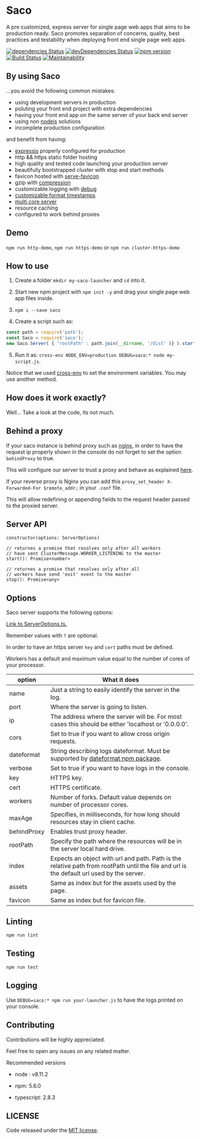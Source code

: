 # Saco

A pre customized, express server for single page web apps that aims to be production ready.
Saco promotes separation of concerns, quality, best practices and testability when deploying front end single page web apps. 

[![dependencies Status](https://david-dm.org/bertolo1988/saco/status.svg)](https://david-dm.org/bertolo1988/saco)
[![devDependencies Status](https://david-dm.org/bertolo1988/saco/dev-status.svg)](https://david-dm.org/bertolo1988/saco?type=dev)
[![npm version](https://badge.fury.io/js/saco.svg)](https://badge.fury.io/js/saco)
[![Build Status](https://travis-ci.org/bertolo1988/saco.svg?branch=master)](https://travis-ci.org/bertolo1988/saco)
[![Maintainability](https://api.codeclimate.com/v1/badges/bee30e158db90b070049/maintainability)](https://codeclimate.com/github/bertolo1988/saco/maintainability)


## By using Saco

...you avoid the following common mistakes:

* using development servers in production
* poluting your front end project with extra dependencies
* having your front end app on the same server of your back end server
* using non [nodejs](https://nodejs.org/en/) solutions
* incomplete production configuration

and benefit from having: 

* [expressjs](https://expressjs.com/) properly configured for production
* http && https static folder hosting
* high quality and tested code launching your production server
* beautifully bootstrapped cluster with stop and start methods
* favicon hosted with [serve-favicon](https://github.com/expressjs/serve-favicon)
* gzip with [compression](https://github.com/expressjs/compression)
* customizable logging with [debug](https://github.com/visionmedia/debug)
* [customizable format timestamps](https://github.com/felixge/node-dateformat)
* [multi core server](https://nodejs.org/docs/latest/api/cluster.html)
* resource caching
* configured to work behind proxies

## Demo

`npm run http-demo`, `npm run https-demo` or `npm run cluster-https-demo`

## How to use

1. Create a folder `mkdir my-saco-launcher` and `cd` into it.

2. Start new npm project with `npm init -y` and drag your single page web app files inside. 

3. `npm i --save saco`

4. Create a script such as:

```javascript
const path = require('path');
const Saco = require('saco');
new Saco.Server( { "rootPath" : path.join(__dirname, '/dist' )} ).start();
```

5. Run it as: `cross-env NODE_ENV=production DEBUG=saco:* node my-script.js`.

Notice that we used [cross-env](https://github.com/kentcdodds/cross-env) to set the environment variables. You may use another method.

## How does it work exactly?

Well... Take a look at the code, its not much.

## Behind a proxy

If your saco instance is behind proxy such as [nginx](https://www.nginx.com/resources/wiki/), in order to have the request ip properly shown in the console
do not forget to set the option `behindProxy` to true. 

This will configure our server to trust a proxy and behave as explained [here](https://expressjs.com/en/guide/behind-proxies.html).

If your reverse proxy is Nginx you can add this `proxy_set_header X-Forwarded-For $remote_addr;` in your `.conf` file.

This will allow redefining or appending fields to the request header passed to the proxied server.


## Server API

```
constructor(options: ServerOptions) 
```

```
// returnes a promise that resolves only after all workers
// have sent ClusterMessage.WORKER_LISTENING to the master
start(): Promise<number>
```

```
// returnes a promise that resolves only after all
// workers have send 'exit' event to the master
stop(): Promise<any> 
```


## Options

Saco server supports the following options:

[Link to ServerOptions.ts.](/src/ServerOptions.ts)

Remember values with `?` are optional.

In order to have an https server `key` and `cert` paths must be defined.

Workers has a default and maximum value equal to the number of cores of your processor.

| option | What it does |
|-------------|------------------------------------------------------------------------------------|
| name | Just a string to easily identify the server in the log. |
| port | Where the server is going to listen. |
| ip | The address where the server will be. For most cases this should be either 'localhost or '0.0.0.0'. |
| cors | Set to true if you want to allow cross origin requests. |
| dateformat | String describing logs dateformat. Must be supported by [dateformat npm package](https://www.npmjs.com/package/dateformat). |
| verbose | Set to true if you want to have logs in the console. |
| key  | HTTPS key. |
| cert | HTTPS certificate. |
| workers | Number of forks. Default value depends on number of processor cores. |
| maxAge | Specifies, in milliseconds, for how long should resources stay in client cache. |
| behindProxy | Enables trust proxy header. |
| rootPath | Specify the path where the resources will be in the server local hard drive. |
| index | Expects an object with url and path. Path is the relative path from rootPath until the file and url is the default url used by the server. |
| assets | Same as index but for the assets used by the page. |
| favicon | Same as index but for favicon file. |

## Linting

`npm run lint`

## Testing

`npm run test`

## Logging

Use `DEBUG=saco:* npm run your-launcher.js` to have the logs printed on your console.

## Contributing

Contributions will be highly appreciated.

Feel free to open any issues on any related matter.

Recommended versions

* node : v8.11.2

* npm: 5.6.0

* typescript: 2.8.3

## LICENSE

Code released under the [MIT license](./LICENSE).
